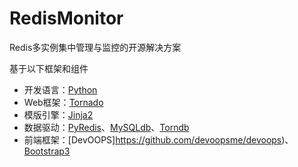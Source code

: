 RedisMonitor
============

Redis多实例集中管理与监控的开源解决方案


基于以下框架和组件
* 开发语言：[Python](http://www.python.org)
* Web框架：[Tornado](http://www.tornadoweb.org/en/stable/)
* 模版引擎：[Jinja2](http://jinja.pocoo.org/)
* 数据驱动：[PyRedis](https://pypi.python.org/pypi/redis)、[MySQLdb](https://pypi.python.org/pypi/MySQL-python)、[Torndb](https://pypi.python.org/pypi/torndb)
* 前端框架：[DevOOPS]https://github.com/devoopsme/devoops)、[Bootstrap3](https://github.com/twbs/bootstrap)

